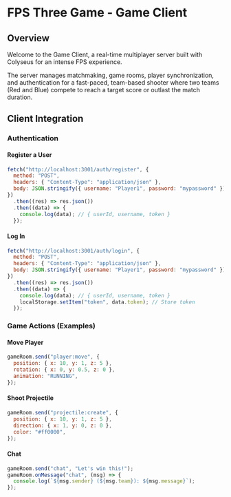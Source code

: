 # FPS Three Game - Game Client

## Overview

Welcome to the Game Client, a real-time multiplayer server built with Colyseus for an intense FPS experience.

The server manages matchmaking, game rooms, player synchronization, and authentication for a fast-paced, team-based shooter where two teams (Red and Blue) compete to reach a target score or outlast the match duration.

## Client Integration

### Authentication

#### Register a User

```javascript
fetch("http://localhost:3001/auth/register", {
  method: "POST",
  headers: { "Content-Type": "application/json" },
  body: JSON.stringify({ username: "Player1", password: "mypassword" }),
})
  .then((res) => res.json())
  .then((data) => {
    console.log(data); // { userId, username, token }
  });
```

#### Log In

```javascript
fetch("http://localhost:3001/auth/login", {
  method: "POST",
  headers: { "Content-Type": "application/json" },
  body: JSON.stringify({ username: "Player1", password: "mypassword" }),
})
  .then((res) => res.json())
  .then((data) => {
    console.log(data); // { userId, username, token }
    localStorage.setItem("token", data.token); // Store token
  });
```

### Game Actions (Examples)

#### Move Player

```javascript
gameRoom.send("player:move", {
  position: { x: 10, y: 1, z: 5 },
  rotation: { x: 0, y: 0.5, z: 0 },
  animation: "RUNNING",
});
```

#### Shoot Projectile

```javascript
gameRoom.send("projectile:create", {
  position: { x: 10, y: 1, z: 5 },
  direction: { x: 1, y: 0, z: 0 },
  color: "#ff0000",
});
```

#### Chat

```javascript
gameRoom.send("chat", "Let's win this!");
gameRoom.onMessage("chat", (msg) => {
  console.log(`${msg.sender} (${msg.team}): ${msg.message}`);
});
```
